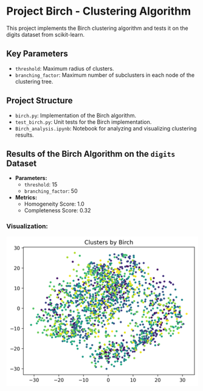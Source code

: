 # Project Birch - Clustering Algorithm

This project implements the Birch clustering algorithm and tests it on the digits dataset from scikit-learn.

## Key Parameters
- `threshold`: Maximum radius of clusters.
- `branching_factor`: Maximum number of subclusters in each node of the clustering tree.

## Project Structure
- `birch.py`: Implementation of the Birch algorithm.
- `test_birch.py`: Unit tests for the Birch implementation.
- `Birch_analysis.ipynb`: Notebook for analyzing and visualizing clustering results.

## Results of the Birch Algorithm on the `digits` Dataset

- **Parameters:**
  - `threshold`: 15
  - `branching_factor`: 50
- **Metrics:**
  - Homogeneity Score: 1.0
  - Completeness Score: 0.32

### Visualization:
![Clusters by Birch](clusters.png)
